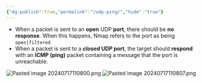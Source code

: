 ```yaml
---
{"dg-publish":true,"permalink":"/udp-ping/","hide":"true"}
---
```




<div class="transclusion internal-embed is-loaded"><div class="markdown-embed">



- When a packet is sent to an **open** UDP **port**, there should be **no response**. When this happens, Nmap refers to the port as being `open|filtered`
- When a packet is sent to a **_closed_ UDP port**, the target should **respond** with an **ICMP (ping)** packet containing a message that the port is unreachable.

</div></div>

![Pasted image 20240717110800.png](/img/user/attachments/Pasted%20image%2020240717110800.png)
![Pasted image 20240717110807.png](/img/user/attachments/Pasted%20image%2020240717110807.png)